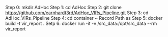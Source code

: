 Step 0: mkdir AdHoc
Step 1: cd AdHoc
Step 2: git clone https://github.com/earnhardt3rd/AdHoc_VIRs_Pipeline.git
Step 3: cd AdHoc_VIRs_Pipeline
Step 4: cd container ~ Record Path as <containerPath>
Step 5: docker build -t vir_report .
Setp 6: docker run -it -v <containerPath>/src_data:/opt/src_data --rm vir_report


